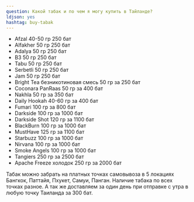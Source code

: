 ```yaml
---
question: Какой табак и по чем я могу купить в Тайланде?
ldjson: yes
hashtag: buy-tabak
---
```


- Afzal 40-50 гр 250 бат
- Alfakher 50 гр 250 бат
- Adalya  50 гр 250 бат
- B3  50 гр 250 бат
- Tabu  50 гр 250 бат
- Serbetli  50 гр 250 бат
- Jam 50 гр 250 бат
- Bright Tea безникотиновая смесь 50 гр за 250 бат
- Coconara PanRaas 50 гр за 400 бат
- Nakhla 50 гр за 350 бат
- Daily Hookah 40-60 гр за 400 бат
- Fumari 100 гр за 800 бат
- Darkside 100 гр за 1000 бат
- Darkside Shot 120 гр за 1100 бат
- BlackBurn 100 гр за 1000 бат
- MustHave 125 гр за 1100 бат
- Starbuzz 100 гр за 1000 бат
- Nirvana 100 гр за 1000 бат
- Smoke Angels 100 гр за 1000 бат
- Tangiers 250 гр за 2500 бат
- Apache Freeze холодок 250 гр за 2000 бат

Табак можно забрать на платных точках самовывоза в 5 локациях Бангкок, Паттайя, Пхукет, Самуи, Панган. Наличие табака по всех точках разное.  А так же доставляем за один день при отправке с утра в любую точку Таиланда за 300 бат.

